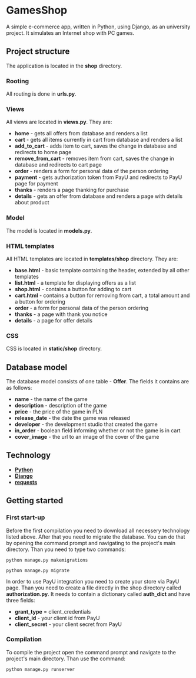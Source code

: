 # GamesShop
A simple e-commerce app, written in Python, using Django, as an university project. It simulates an Internet shop with PC games. 

## Project structure

The application is located in the **shop** directory. 

### Rooting

All routing is done in **urls.py**.

### Views

All views are located in **views.py**. They are:
* **home** - gets all offers from database and renders a list
* **cart** - gets all items currently in cart from database and renders a list
* **add_to_cart** - adds item to cart, saves the change in database and redirects to home page
* **remove_from_cart** - removes item from cart, saves the change in database and redirects to cart page
* **order** - renders a form for personal data of the person ordering
* **payment** - gets authorization token from PayU and redirects to PayU page for payment
* **thanks** - renders a page thanking for purchase
* **details** - gets an offer from database and renders a page with details about product

### Model

The model is located in **models.py**.

### HTML templates

All HTML templates are located in **templates/shop** directory. They are:
* **base.html** - basic template containing the header, extended by all other templates
* **list.html** - a template for displaying offers as a list
* **shop.html** - contains a button for adding to cart
* **cart.html** - contains a button for removing from cart, a total amount and a button for ordering
* **order** - a form for personal data of the person ordering
* **thanks** - a page with thank you notice 
* **details** - a page for offer details

### CSS

CSS is located in **static/shop** directory.

## Database model

The database model consists of one table - **Offer**. The fields it contains are as follows:
* **name** - the name of the game
* **description** - description of the game
* **price** - the price of the game in PLN
* **release_date** - the date the game was released
* **developer** - the development studio that created the game
* **in_order** - boolean field informing whether or not the game is in cart
* **cover_image** - the url to an image of the cover of the game

## Technology

* **[Python](https://www.python.org/downloads/)**
* **[Django](https://www.djangoproject.com/download/)**
* **[requests](https://pypi.org/project/requests/)**

## Getting started

### First start-up

Before the first compilation you need to download all necessery technology listed above. After that you need to migrate the database. You can do that by opening the command prompt and navigating to the project's main directory. Than you need to type two commands:

```
python manage.py makemigrations

python manage.py migrate
```

In order to use PayU integration you need to create your store via PayU page. Than you need to create a file directly in the shop directory called **authorization.py**. It needs to contain a dictionary called **auth_dict** and have three fields:
* **grant_type** = client_credentials
* **client_id** - your client id from PayU
* **client_secret** - your client secret from PayU

### Compilation

To compile the project open the command prompt and navigate to the project's main directory. Than use the command:

```
python manage.py runserver
```
